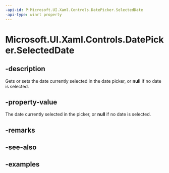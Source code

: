 ```yaml
---
-api-id: P:Microsoft.UI.Xaml.Controls.DatePicker.SelectedDate
-api-type: winrt property
---
```


<!-- Property syntax.
public IReference<DateTime> SelectedDate { get;  set; }
-->

# Microsoft.UI.Xaml.Controls.DatePicker.SelectedDate

## -description

Gets or sets the date currently selected in the date picker, or **null** if no date is selected.

## -property-value

The date currently selected in the picker, or **null** if no date is selected.

## -remarks

## -see-also

## -examples

